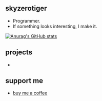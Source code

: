 ## skyzerotiger

- Programmer.
- If something looks interesting, I make it.

[![Anurag's GitHub stats](https://github-readme-stats.vercel.app/api?username=skyzerotiger&theme=dark)](https://github.com/anuraghazra/github-readme-stats)

## projects

-

## support me
- [buy me a coffee](https://www.buymeacoffee.com/skyzero)




